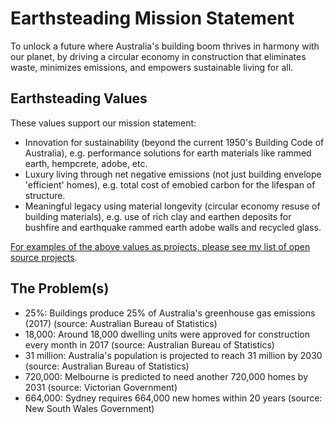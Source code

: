 # Earthsteading Mission Statement

To unlock a future where Australia's building boom thrives in harmony with our planet, by driving a circular economy in construction that eliminates waste, minimizes emissions, and empowers sustainable living for all.

## Earthsteading Values

These values support our mission statement:

 - Innovation for sustainability (beyond the current 1950's Building Code of Australia), e.g. performance solutions for earth materials like rammed earth, hempcrete, adobe, etc.
 - Luxury living through net negative emissions (not just building envelope 'efficient' homes), e.g. total cost of emobied carbon for the lifespan of structure.
 - Meaningful legacy using material longevity (circular economy resuse of building materials), e.g. use of rich clay and earthen deposits for bushfire and earthquake rammed earth adobe walls and recycled glass.

[For examples of the above values as projects, please see my list of open source projects](https://github.com/orgs/earthsteading/repositories?type=all).

## The Problem(s)

 - 25%: Buildings produce 25% of Australia's greenhouse gas emissions (2017) (source: Australian Bureau of Statistics)
 - 18,000: Around 18,000 dwelling units were approved for construction every month in 2017 (source: Australian Bureau of Statistics)
 - 31 million: Australia's population is projected to reach 31 million by 2030 (source: Australian Bureau of Statistics)
 - 720,000: Melbourne is predicted to need another 720,000 homes by 2031 (source: Victorian Government)
 - 664,000: Sydney requires 664,000 new homes within 20 years (source: New South Wales Government)

